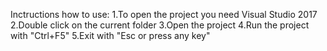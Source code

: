Inctructions how to use:
1.To open the project you need Visual Studio 2017
2.Double click on the current folder
3.Open  the project 
4.Run the project with "Ctrl+F5"
5.Exit with "Esc or press any key"
